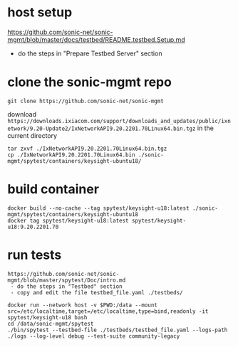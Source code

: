 # host setup
https://github.com/sonic-net/sonic-mgmt/blob/master/docs/testbed/README.testbed.Setup.md
  - do the steps in "Prepare Testbed Server" section

# clone the sonic-mgmt repo
```
git clone https://github.com/sonic-net/sonic-mgmt
```

download `https://downloads.ixiacom.com/support/downloads_and_updates/public/ixnetwork/9.20-Update2/IxNetworkAPI9.20.2201.70Linux64.bin.tgz` in the current directory
```
tar zxvf ./IxNetworkAPI9.20.2201.70Linux64.bin.tgz
cp ./IxNetworkAPI9.20.2201.70Linux64.bin ./sonic-mgmt/spytest/containers/keysight-ubuntu18/
```

# build container
```
docker build --no-cache --tag spytest/keysight-u18:latest ./sonic-mgmt/spytest/containers/keysight-ubuntu18
docker tag spytest/keysight-u18:latest spytest/keysight-u18:9.20.2201.70
```



# run tests
```
https://github.com/sonic-net/sonic-mgmt/blob/master/spytest/Doc/intro.md
 - do the steps in "Testbed" section
 - copy and edit the file testbed_file.yaml ./testbeds/

docker run --network host -v $PWD:/data --mount src=/etc/localtime,target=/etc/localtime,type=bind,readonly -it spytest/keysight-u18 bash
cd /data/sonic-mgmt/spytest
./bin/spytest --testbed-file ./testbeds/testbed_file.yaml --logs-path ./logs --log-level debug --test-suite community-legacy
```
